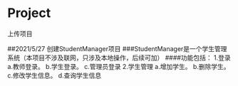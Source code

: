 # Project
上传项目

##2021/5/27 创建StudentManager项目
###StudentManager是一个学生管理系统（本项目不涉及联网，只涉及本地操作，后续可加）
####功能包括：
    1.登录
        a.教师登录。
        b.学生登录。
        c.管理员登录
    2.学生管理
        a.增加学生。
        b.删除学生。
        c.修改学生信息。
        d.查询学生信息
       